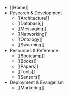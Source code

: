 * [[Home]]
* Research & Development
  * [[Architecture]]
  * [[Database]]
  * [[Messaging]]
  * [[Networking]]
  * [[Ontology]]
  * [[Swarming]]
* Resources & Reference
  * [[Bootcamp]]
  * [[Books]]
  * [[Papers]]
  * [[Tools]]
  * [[Sensors]]
* Deployment & Evangelism
  * [[Marketing]]
